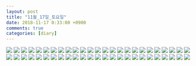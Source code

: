 ```yaml
---
layout: post
title: "11월_17일_토요일"
date: 2018-11-17 0:33:00 +0900
comments: true 
categories: [diary] 
---
```

![](https://blogfiles.pstatic.net/MjAxODExMTdfMjAx/MDAxNTQyMzgyMzM4NjQ0.Ab9Z-79rPZMlMfwzIqpcgAopSOPRrQ_SCEUsemiRpzMg.9okiXgUKbWOjR0ya3utBE3rwgYTZAO7RiR2SRB58qLkg.JPEG.hotleve/NaverBlog_20181117_003218_00.jpg?type=w1) 
![](https://blogfiles.pstatic.net/MjAxODExMTdfMzQg/MDAxNTQyMzgyMzM5NjE0.A3v2Fepx-1JR4DFYpDQMzfa7lLasaHlo9p9H5zSC_5Eg.WpVl3Uw4jPGcyEzrBBhAFAWBuf_6-aGnZ5VQkkR5MJgg.JPEG.hotleve/NaverBlog_20181117_003219_01.jpg?type=w1) 
![](https://blogfiles.pstatic.net/MjAxODExMTdfMjg0/MDAxNTQyMzgyMzQwMjc5.Q7OG2yfLhj4bcdTP6AY-JefY8_ohI1C5KAsXHYYewNsg.IBzeuKosGhowgzcP5O1PntIrqA6Zj_-WTcq86IZU61wg.JPEG.hotleve/NaverBlog_20181117_003220_02.jpg?type=w1) 
![](https://blogfiles.pstatic.net/MjAxODExMTdfMjAz/MDAxNTQyMzgyMzQxMTM2.B8MKmFH5knltPKV_IDOHo9Z_zDR2c64aKe3viCiBwO0g.0P0Dlvl-tXXRQTeDt_erC_RTMrlmlZkpeXLCP29urqkg.JPEG.hotleve/NaverBlog_20181117_003220_03.jpg?type=w1) 
![](https://blogfiles.pstatic.net/MjAxODExMTdfMTY5/MDAxNTQyMzgyMzQzNDY3.IGi-4bVkJhiC2GZNZGRGfZMFGZ0ArFGekXBYwzI1Ft4g.Ftdt-5wQLWlz2H7C193P0OFlSgUlIlzhOcd08nRZcJYg.JPEG.hotleve/NaverBlog_20181117_003221_04.jpg?type=w1) 
![](https://blogfiles.pstatic.net/MjAxODExMTdfMTQz/MDAxNTQyMzgyMzQ0NDQz.v9Fb_q20fOeW63b7IDagrK9POI0bMo119jqoYaNhE-Eg.AF5RVGWhDtXrgju5THzeSE-oQaS0iPAO053qEWiC2uYg.JPEG.hotleve/NaverBlog_20181117_003223_05.jpg?type=w1) 
![](https://blogfiles.pstatic.net/MjAxODExMTdfOCAg/MDAxNTQyMzgyMzQ2MzI3.VdQdv0Np0--HR564hr60Q_D2oJGhkmuvxMlHynJ5tcEg.b-1f22h_kuY3iciP0kQG93XlA85SS14axdvlmFCHnXYg.JPEG.hotleve/NaverBlog_20181117_003224_06.jpg?type=w1) 
![](https://blogfiles.pstatic.net/MjAxODExMTdfMTM0/MDAxNTQyMzgyMzQ2NzA2.JsNLCaAO9VB3bDTpcRi0tCbdcBxPB6ArXygPwzv-49Qg.cDhgM0udqvYicfMoX0Ko6dN9Xei4wZCdNyU7sAERpQYg.JPEG.hotleve/NaverBlog_20181117_003226_07.jpg?type=w1) 
![](https://blogfiles.pstatic.net/MjAxODExMTdfMjAw/MDAxNTQyMzgyMzQ3NDMx.XX3_Wcj9sHnh-hB_1y-DlQFC8jBH0ZeMYDkcpPR2CfMg.d7GsfDLjidzPPLX0XFKeQXiJ8G2y3lcGBdF4FQwSsyYg.JPEG.hotleve/NaverBlog_20181117_003226_08.jpg?type=w1) 
![](https://blogfiles.pstatic.net/MjAxODExMTdfMjE3/MDAxNTQyMzgyMzQ3ODc1.QNhuyDmPixTC8JmuERG3mYz2rxU7pitXV5b_DxThCuYg.JxPdDnenfA9gHN-gh60RUb-5zLxGgwPBerrgT0PbkJgg.JPEG.hotleve/NaverBlog_20181117_003227_09.jpg?type=w1) 
![](https://blogfiles.pstatic.net/MjAxODExMTdfMjM5/MDAxNTQyMzgyMzQ4ODA3.DaVnvoAcZwPNquf4GIzkNlRRMAZwTUKg3hfm0llmn8Qg.kZeIYtn1ceVhu-_xs8i_Zr7RRux_moBM6SwLTehJztEg.JPEG.hotleve/NaverBlog_20181117_003228_10.jpg?type=w1) 
![](https://blogfiles.pstatic.net/MjAxODExMTdfMTA4/MDAxNTQyMzgyMzQ5NTU2.fTpnFNQaGftdunQe7nFtxK4EyTYFpmldrJmp8aMFhEwg.g-VLC4VwCMfYiZLINhL2wBWvFnOx09pnYOAvMlchWOUg.JPEG.hotleve/NaverBlog_20181117_003229_11.jpg?type=w1) 
![](https://blogfiles.pstatic.net/MjAxODExMTdfMjgx/MDAxNTQyMzgyMzU0MDE2.aLY5VPe9fNN5ooiwTu8RwxaK72QSp9Fjitnm-omL_4gg.2tsnac2bMBwa63CjEWHYIlgLVFuJgd_h9KQ0ReZiVNsg.GIF.hotleve/NaverBlog_20181117_003230_12.gif?type=w1) 
![](https://blogfiles.pstatic.net/MjAxODExMTdfMTYg/MDAxNTQyMzgyMzU1NzA0.wt4lXTG3oe0DlN6ec24Az448tgP76pSwo02LhP9G5MQg.1YzAYJc0ixCxDHF-0K2G4jo0NdByIPojrN8uW16mLE8g.JPEG.hotleve/NaverBlog_20181117_003234_13.jpg?type=w1) 
![](https://blogfiles.pstatic.net/MjAxODExMTdfNTgg/MDAxNTQyMzgyMzU3Mjcw.TiyC3W5-CDmkG_ior1hfiEtvGGwBdYMuzKZM4fbp23Ig.ZGscjJk4X42py4wGsIFdpJi085un6KuhiqB5dEPIHaYg.JPEG.hotleve/NaverBlog_20181117_003236_14.jpg?type=w1) 
![](https://blogfiles.pstatic.net/MjAxODExMTdfMSAg/MDAxNTQyMzgyMzU4NzMx.Dk8K4PngrhlXCuEC9dXH_3qFWhUaao17xedKaBUuR_Eg.ciNsZx2lN4CN0ydMxXcPB9I2bVZhnrn4PJQwDXYHeCog.JPEG.hotleve/NaverBlog_20181117_003237_15.jpg?type=w1) 
![](https://blogfiles.pstatic.net/MjAxODExMTdfOTkg/MDAxNTQyMzgyMzU5MjYz.9wQplgsBKhx-1ngp0ANrEoBljxMvBPjfBb7q8A3_QVIg.Xbz32XhpkPGqRNgN8Tbx-elL26ZNFhhfqQiGBI0tZeYg.JPEG.hotleve/NaverBlog_20181117_003239_16.jpg?type=w1) 
![](https://blogfiles.pstatic.net/MjAxODExMTdfMTky/MDAxNTQyMzgyMzYwMDkx.4qkKreGna9BLrktDTlf1t3K_klv7sRSOGgRf0unzuTog.Q1O-9TC2N42ZYP7entHJWzTw1qYurN1hsNsAI1gTMBQg.JPEG.hotleve/NaverBlog_20181117_003239_17.jpg?type=w1) 
![](https://blogfiles.pstatic.net/MjAxODExMTdfMTY3/MDAxNTQyMzgyMzYxNDc5.fYF95Myof-MIFqywAuvG6CSyrsExU5IpzxA-FpJEM0kg.k7waj8m2VQpkv-pMOIUVDUfvCNyidBcuRoxIVnDl4-Yg.JPEG.hotleve/NaverBlog_20181117_003240_18.jpg?type=w1) 
![](https://blogfiles.pstatic.net/MjAxODExMTdfMjEx/MDAxNTQyMzgyMzYzMzA0.brsgfUUFrVsm_9l3DFkmMgu0vgZ0w5xxiQ6Gf2ctKtIg.phD-daUqj4e9wTe0tjEL7K-AUKEml2BRNfmiktheDlcg.JPEG.hotleve/NaverBlog_20181117_003241_19.jpg?type=w1) 
![](https://blogfiles.pstatic.net/MjAxODExMTdfMTAy/MDAxNTQyMzgyMzY0MTk3.wmkf5CQHZR9H-6clEL_12rin04Drf9kbM3YS9OoG2KQg.MCjeFU8ognvzuO__P1oxXo02EN1runkcvqU0lj-zBU0g.JPEG.hotleve/NaverBlog_20181117_003243_20.jpg?type=w1) 
![](https://blogfiles.pstatic.net/MjAxODExMTdfMjUy/MDAxNTQyMzgyMzY1Njkw.7aUsF7WrxTxBeA1mtr2AgIxQ--sfPPgDKWC5Av0VCGAg.Thmpo2bcBtuCF7uWYR_7Je4-SkdrJWGSCaEVUbe76JMg.JPEG.hotleve/NaverBlog_20181117_003244_21.jpg?type=w1) 
![](https://blogfiles.pstatic.net/MjAxODExMTdfMjcz/MDAxNTQyMzgyMzY3NTQy._bFnXUmZQ8S1vLSApeMAYy_B87OMxZI_bCR2btKumPYg.Kjls4Bi4tknown4cDsifudt2El0Q9wDcT_LJ9vhcu9Ig.JPEG.hotleve/NaverBlog_20181117_003246_22.jpg?type=w1) 
![](https://blogfiles.pstatic.net/MjAxODExMTdfMTg4/MDAxNTQyMzgyMzY5MTcz.nMZGuG3Ib0onfJQnxfFvmijq9Gu8clzPvOl2z8WrIOAg.W9JVxLp6h31fhcPptRIM1ll1BnHphNTaUKSr7LrF63Ag.JPEG.hotleve/NaverBlog_20181117_003247_23.jpg?type=w1) 
![](https://blogfiles.pstatic.net/MjAxODExMTdfMjE4/MDAxNTQyMzgyMzcyNTQ3._sdGVlSGe87STi_xfaqBubN9W-XSgXiE4dOivOIIIO8g.pNbh_J8QcqIEq4n0XWJYpT4aSNElv0Xvyd3G7Hx_CNkg.JPEG.hotleve/NaverBlog_20181117_003251_24.jpg?type=w1) 
![](https://blogfiles.pstatic.net/MjAxODExMTdfMjgy/MDAxNTQyMzgyMzc0Nzk2.rG5OfT-Ui1G6N_uyYKpWYKwuith8JpO9rZuZM9NNjYgg.4yWSuP3IxxK7OnF1b1rjSiv6QCncWX_VT0P52U-QzAAg.JPEG.hotleve/NaverBlog_20181117_003253_25.jpg?type=w1) 
![](https://blogfiles.pstatic.net/MjAxODExMTdfMjA4/MDAxNTQyMzgyMzc2NTMx.klYvHfrIDvOYqjwKUc7ORD_KTnQEhSgTmr6U2kVy3GQg.aYya0cuAIJcUIfFXiU2r1ZLOg5XRRvAALOs3YL3yPl8g.JPEG.hotleve/NaverBlog_20181117_003255_26.jpg?type=w1) 
![](https://blogfiles.pstatic.net/MjAxODExMTdfMTcz/MDAxNTQyMzgyMzc3OTMz.iL8DzqP_0noApFf7-sjq-wZtlG5UF6_un-JOdeExHLgg.rIXvs44EJHTnj1abTeDtYQzy0NLPPYwIAoUdXXSqG_cg.JPEG.hotleve/NaverBlog_20181117_003256_27.jpg?type=w1) 
![](https://blogfiles.pstatic.net/MjAxODExMTdfMjYg/MDAxNTQyMzgyMzc5MzE1.WTh0rUzu_O94Kw1ztj_O5KDx1mkppCQ7Gpg3XnJKOPEg.EhgwhxiOlNHIu4HheA6LKIrsDYgpx6pSzkEm2iAvQQYg.JPEG.hotleve/NaverBlog_20181117_003258_28.jpg) 
![](https://blogfiles.pstatic.net/MjAxODExMTdfMTE2/MDAxNTQyMzgyMzgwNzQ3.sVqbiS7ECVRxq_mgSqVpe_fO-gPC2jwrJ-i_vtXP2CIg.B_7DgygVTSJvdoHAGMOGgRn-KD20pUftP2t7aM4aY_8g.JPEG.hotleve/NaverBlog_20181117_003259_29.jpg) 
![](https://blogfiles.pstatic.net/MjAxODExMTdfOTkg/MDAxNTQyMzgyMzgyMDQy.T463fsbxVLyddpCLe86ZvwQrViZz4vAJcI2fMtGeUL0g.lzDZpSz_1HnIpefJDkBjmLjH_67mTba4poBMMqgck1og.JPEG.hotleve/NaverBlog_20181117_003301_30.jpg?type=w1) 
![](https://blogfiles.pstatic.net/MjAxODExMTdfMjc5/MDAxNTQyMzgyMzgzNjEx.x7-loAQopILW5dptLVyQNZzJVW5LOVnU9N1R3PENG1sg.1R2kbW7xZhsxPBHcPrxBHa5DXZ5R-V6Cd7cCjpqmSVsg.JPEG.hotleve/NaverBlog_20181117_003302_31.jpg?type=w1) 
![](https://blogfiles.pstatic.net/MjAxODExMTdfMjA2/MDAxNTQyMzgyMzg0OTgy.CA_E51aUcZ-5TwjVl5HR5YpATlS7J7djd2fHk1eus90g.ujnUrh0XxC8KXKybNYyABsBAJqPCymHoGwB4rEU5jFsg.JPEG.hotleve/NaverBlog_20181117_003303_32.jpg?type=w1) 
![](https://blogfiles.pstatic.net/MjAxODExMTdfNTkg/MDAxNTQyMzgyMzg2NDI0.746YLKTq2VG9Z2noLJE0W5zqSyvOC-oeU6NOCi2MdHEg.Xy1jTRgrKV1zpdJCAbHrniHHmj4_zLFPb552XoWJXugg.JPEG.hotleve/NaverBlog_20181117_003305_33.jpg?type=w1) 
![](https://blogfiles.pstatic.net/MjAxODExMTdfMTU5/MDAxNTQyMzgyMzg4Nzk4.BZGOjtzzt6uJZuTqBR4IizerKIkBBM6ihVsTb4SCMcIg.YPJETBNCRzFBKe9X6jcGpdf02Uozo8clwenyE-CYglEg.JPEG.hotleve/NaverBlog_20181117_003306_34.jpg?type=w1) 
![](https://blogfiles.pstatic.net/MjAxODExMTdfMzAg/MDAxNTQyMzgyMzg5ODk2.PRlM7s-gbjVnYJJUxhAeXSBQ-R8LLunTfXqijcBT-Wsg.qtxPllssq_re1CJP179UrbyDc_HMQoURmC1xCgZlAoAg.JPEG.hotleve/NaverBlog_20181117_003309_35.jpg?type=w1) 
![](https://blogfiles.pstatic.net/MjAxODExMTdfMTA5/MDAxNTQyMzgyMzkwODUx.wXX70iNU6QdQLJsTusNKCCVo4bPjzI9BRsMMljded0wg.Cs_Priazfe1nXgLqNZu8_RlCrL5S5pD737zxMKLZZ2kg.JPEG.hotleve/NaverBlog_20181117_003310_36.jpg?type=w1) 
![](https://blogfiles.pstatic.net/MjAxODExMTdfMjIz/MDAxNTQyMzgyMzkyMjU0.W4RsUs92K0j5DOuC2hUEh_4EUBJUoZrHd4bNVMZepNYg.Xr5GHPqJvZ8SmiwPlPxTcN81Ud-i7MWXipjirP6VDHEg.JPEG.hotleve/NaverBlog_20181117_003311_37.jpg?type=w1) 
![](https://blogfiles.pstatic.net/MjAxODExMTdfNjgg/MDAxNTQyMzgyMzkzNDgz.JQkEwTSSQ-g4GBBx6cyhn9K4h8bWbiMl4tEFc1YJipog.OCfjdhOrGRiACrWqGHWJwmO9tErMKLuPFK2Ayc3krTAg.JPEG.hotleve/NaverBlog_20181117_003312_38.jpg?type=w1) 
![](https://blogfiles.pstatic.net/MjAxODExMTdfNjcg/MDAxNTQyMzgyMzk1Mjgz.YVRuVR-9CJf2Kg4nGVlaO8n5DehsgJJs98RTiZjQlv8g.MPF0jVYwlCefpqNu5jwJ4I0ORgkEfZWJbZGhuN4yOMMg.JPEG.hotleve/NaverBlog_20181117_003313_39.jpg?type=w1) 
![](https://blogfiles.pstatic.net/MjAxODExMTdfMjkg/MDAxNTQyMzgyMzk2NzIw.GM3m7vpctRUYchmqPxTFlqTJTsEVTo1ViFc9z16cAjkg.FAEtczz56qHsJq8X0LYPKitsUGcZ7Xo_N1OpIXDaRNUg.JPEG.hotleve/NaverBlog_20181117_003315_40.jpg?type=w1) 
![](https://blogfiles.pstatic.net/MjAxODExMTdfNDUg/MDAxNTQyMzgyMzk4NDAx.tuKoEQ6R84xx0bSkkf7nMWsnYF6y52DX686BuQ_KSy8g.14Xmw13q7ymziM00kgSVLjOlxJAxlWYiS0VlNZqLf8og.JPEG.hotleve/NaverBlog_20181117_003317_41.jpg?type=w1) 
![](https://blogfiles.pstatic.net/MjAxODExMTdfMSAg/MDAxNTQyMzgyMzk5MTk4.ovjfejF6xuCN395CwWFABrjieGHwTqVfBxTGGfJOgmQg.eoVvVmL9i4QYd0kcC-jldLCF24L1fqS5HAQfqHS0uT4g.JPEG.hotleve/NaverBlog_20181117_003318_42.jpg?type=w1) 
![](https://blogfiles.pstatic.net/MjAxODExMTdfMTky/MDAxNTQyMzgyNDAwMTM1.NXoZt9wnpSpO1TXUCCItSNY7Mj8p8lmHzpe7mR6t5tMg.HmuR-sY_B1EhjPtOmfXZ8PbX4uE7_9ma8latLQZYv-og.JPEG.hotleve/NaverBlog_20181117_003319_43.jpg?type=w1) 
![](https://blogfiles.pstatic.net/MjAxODExMTdfMTA3/MDAxNTQyMzgyNDAxNDM1.svGEPKPLKgNTwSJyhdkfQiO-xBlxIEf8iSFyD8CZL9og.LelxjVN3-SmEc_4TzCeImIBIdH0hm5HVePuKIkBa7FQg.JPEG.hotleve/NaverBlog_20181117_003320_44.jpg?type=w1) 
![](https://blogfiles.pstatic.net/MjAxODExMTdfNTQg/MDAxNTQyMzgyNDAyMDkz.EfQNgVn23Gq6wtsJN87WvOpqiqy0PcfNxmJIcCGJlWAg.vfw80mWC-TUxwuHNabQcxGJawyWS-yMJRvKL-XrEBDwg.JPEG.hotleve/NaverBlog_20181117_003321_45.jpg?type=w1) 
![](https://blogfiles.pstatic.net/MjAxODExMTdfNDYg/MDAxNTQyMzgyNDAzMjg4.3GjSleG2sfT3sKnWTdES4PiQdJCG0iZD-fN6fREfTHsg.KR5L2d10Qo8mJadJH2O7XigAjCUlrPRgqyFbitONzssg.JPEG.hotleve/NaverBlog_20181117_003322_46.jpg?type=w1) 
![](https://blogfiles.pstatic.net/MjAxODExMTdfOTIg/MDAxNTQyMzgyNDA0OTIx.BFU_t8YZnJq6f9tNjXL33e2Mb7SiZf_IAAbEHXXEZEUg.PN6Sjlk2O3SFJ3czJcS8Pa6ybOJna9z0EkDb2SGaEiIg.JPEG.hotleve/NaverBlog_20181117_003324_47.jpg?type=w1) 
![](https://blogfiles.pstatic.net/MjAxODExMTdfMjc0/MDAxNTQyMzgyNDA2ODE3.5-cK9MLhSG9fyxerk1hpKoq2zDYiq9I5OO9T0PTEbqgg.ueY9h8FDAx2Ac-ufkBXUVzSoX9yjNwJUBQRRZv17fXUg.JPEG.hotleve/NaverBlog_20181117_003325_48.jpg?type=w1) 
![](https://blogfiles.pstatic.net/MjAxODExMTdfMTQx/MDAxNTQyMzgyNDA3NzA0.v0mt9YKn9fT3X3IBWldao0uukM5LqYGZm5gNJj-2f_cg.F_VQpSyktb2PRozMGzTcwCxhEOaU3UGR7zvITVlQdsMg.JPEG.hotleve/NaverBlog_20181117_003327_49.jpg?type=w1) 
